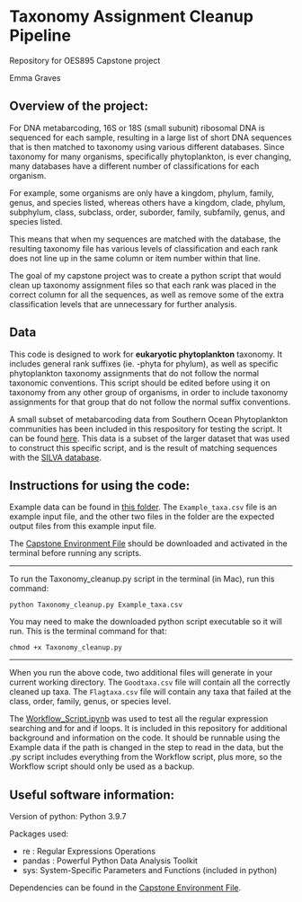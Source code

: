 # Taxonomy Assignment Cleanup Pipeline
Repository for OES895 Capstone project

Emma Graves


## Overview of the project:

For DNA metabarcoding, 16S or 18S (small subunit) ribosomal DNA is sequenced for each sample, resulting in
a large list of short DNA sequences that is then matched to taxonomy using various different databases. 
Since taxonomy for many organisms, specifically phytoplankton, is ever changing, many databases have 
a different number of classifications for each organism. 

For example, some organisms are only have a kingdom, phylum, 
family, genus, and species listed, whereas others have a kingdom, clade, phylum, subphylum, class, subclass, 
order, suborder, family, subfamily, genus, and species listed. 

This means that when my sequences are matched with the 
database, the resulting taxonomy file has various levels of classification and each rank does not line up in the same
column or item number within that line.


The goal of my capstone project was to create a python script that would clean up taxonomy assignment files
so that each rank was placed in the correct column for all the sequences, as well as remove some of the extra classification
levels that are unnecessary for further analysis. 

## Data

This code is designed to work for **eukaryotic phytoplankton** taxonomy. It includes general rank suffixes (ie. -phyta for phylum),
as well as specific phytoplankton taxonomy assignments that do not follow the normal taxonomic conventions. This script
should be edited before using it on taxonomy from any other group of organisms, in order to include taxonomy assignments
for that group that do not follow the normal suffix conventions. 

A small subset of metabarcoding data from Southern Ocean Phytoplankton communities has been included in this respository
for testing the script. It can be found [here](https://github.com/emmag-raves/Capstone_Project/blob/main/Example_Data/Example_taxa.csv).
This data is a subset of the larger dataset that was used to construct this specific script, and is the result
of matching sequences with the [SILVA database](https://www.arb-silva.de).

## Instructions for using the code:
Example data can be found in [this folder](https://github.com/emmag-raves/Capstone_Project/tree/main/Example_Data). The `Example_taxa.csv` file is an example input file, and the other two files in the folder are the expected output files from this example input file.

The [Capstone Environment File](https://github.com/emmag-raves/Capstone_Project/blob/main/Capstone_environment.yml) should be downloaded and activated in the terminal before running any scripts.

---
To run the Taxonomy_cleanup.py script in the terminal (in Mac), run this command:

`python Taxonomy_cleanup.py Example_taxa.csv`

You may need to make the downloaded python script executable so it will run. This is the terminal command for that:

`chmod +x Taxonomy_cleanup.py`

---
When you run the above code, two additional files will generate in your current working directory. The `Goodtaxa.csv` 
file will contain all the correctly cleaned up taxa. The `Flagtaxa.csv` file will contain any taxa that failed
at the class, order, family, genus, or species level. 


The [Workflow_Script.ipynb](https://github.com/emmag-raves/Capstone_Project/blob/main/Workflow_Script.ipynb) was used to test all the regular expression searching and for and if loops. It is included in this repository 
for additional background and information on the code. It should be runnable using the Example data if the path is changed in the step to read in the data, but the .py script includes
everything from the Workflow script, plus more, so the Workflow script should only be used as a backup.

## Useful software information:
Version of python: Python 3.9.7

Packages used: 
- re : Regular Expressions Operations
- pandas : Powerful Python Data Analysis Toolkit
- sys: System-Specific Parameters and Functions (included in python)

Dependencies can be found in the [Capstone Environment File](https://github.com/emmag-raves/Capstone_Project/blob/main/Capstone_environment.yml).
